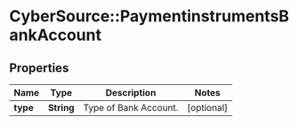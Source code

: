 # CyberSource::PaymentinstrumentsBankAccount

## Properties
Name | Type | Description | Notes
------------ | ------------- | ------------- | -------------
**type** | **String** | Type of Bank Account. | [optional] 


